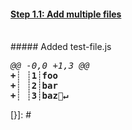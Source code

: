 [{]: <helper> (diffStep 1.1 files="test-file.js")
#### [Step 1.1: Add multiple files](../../../../commit/XXX)
<br>
##### Added test-file.js
<pre>
<i>@@ -0,0 +1,3 @@</i>
<b>+┊ ┊1┊foo</b>
<b>+┊ ┊2┊bar</b>
<b>+┊ ┊3┊baz🚫↵</b>
</pre>
[}]: #